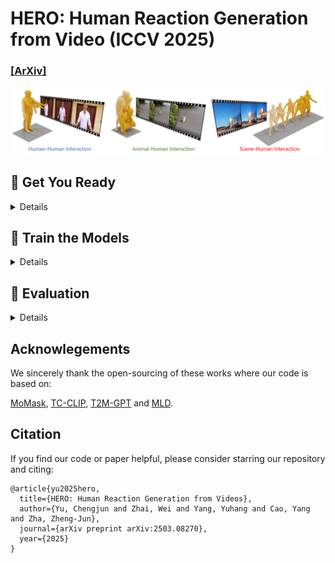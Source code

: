 # HERO: Human Reaction Generation from Video (ICCV 2025)
### [[ArXiv]](https://arxiv.org/abs/2503.08270) 
![teaser_image](assets/teaser.png)

## :round_pushpin: Get You Ready

<details>
  
### 1. Environment and Dependencies
```
cd HERO_release
conda create -n HERO python=3.10
conda activate HERO
pip install -r requirements.txt
pip install mmcv-full==1.7.0 -f https://download.openmmlab.com/mmcv/dist/cu113/torch1.12/index.html
```

### 2. Models
Visit [[Google Drive]](https://drive.google.com/file/d/1KEi6r7vIFnkoLLrZaN2ZKUzQFxxXIi75/view?usp=sharing) to download the models mannually, then unzip and place the result in `./checkpoints`.

### 3. Dataset

Download [ViMo](https://drive.google.com/file/d/182yLuEVtESIrVXshrJeNS8dbx6sxGB13/view?usp=sharing) dataset, then unzip and place the result in `./Data/VIMO`.

#### 

</details>

## :space_invader: Train the Models
<details>


**Note**: You have to train RVQ **BEFORE** training masked/residual transformers. The latter two can be trained simultaneously.

### Train RVQ
```
python train_vq_vimo.py --name rvq_bs256_finetune_ep10 --gpu_id 0 --window_size 20 \
    --dataset_name vimo --batch_size 256 --num_quantizers 6 --max_epoch 10 \
    --warm_up_iter 20 --milestones 1600 3200 --finetune
```

### Train Masked Transformer
```
python train_mask_transformer_memo_cross_vimo.py --name mtrans_memo_cross_l6_bs64_ep200 --gpu_id 0 \
    --dataset_name vimo --batch_size 64 --max_epoch 200 --vq_name rvq_bs256_finetune_ep10 \
    --milestones 6000 --warm_up_iter 250 --n_layers 6
```

### Train Residual Transformer
```
python train_res_transformer_memo_cross_vimo.py --name rtrans_memo_cross_l6_bs64_ep200 --gpu_id 1 \
    --dataset_name vimo --batch_size 64 --max_epoch 200 --vq_name rvq_bs256_finetune_ep10 \
    --milestones 6000 --warm_up_iter 250 --n_layers 6
```
  
* `--name`: name your model. This will create to model space as `./checkpoints/<dataset_name>/<name>`
* `--batch_size`: we use `256` for rvq training. For masked/residual transformer, we use `64`.
* `--num_quantizers`: number of quantization layers, `6` is used in our case.
* `--quantize_drop_prob`: quantization dropout ratio, `0.2` is used.
* `--vq_name`: when training masked/residual transformer, you need to specify the name of rvq model for tokenization.
* `--cond_drop_prob`: condition drop ratio, for classifier-free guidance. `0.2` is used.
* `--share_weight`: whether to share the projection/embedding weights in residual transformer.

All the trained models and intermediate results will be saved in space `./checkpoints/<dataset_name>/<name>`.
</details>

## :book: Evaluation
<details>

### Evaluate RVQ Reconstruction:
```
python eval_vq_vimo.py --gpu_id 0 --name rvq_bs256_finetune_ep10 --dataset_name vimo --ext rvq_nq6
```

### Evaluate Video-to-reaction Generation:
```
python eval_trans_res_memo_cross_vimo.py --dataset_name vimo --vq_name rvq_bs256_finetune_ep10 \
    --name mtrans_memo_cross_l6_bs64_ep200 --res_name rtrans_memo_cross_l6_bs64_ep200 \
    --gpu_id 1 --cond_scale 4 --time_steps 10 --ext rvq1_rtrans1_bs64_cs4_ts10-newData \
    --which_epoch all --test_txt test.txt
```

* `--name`: model name of `masked transformer`. 
* `--res_name`: model name of `residual transformer`.  
* `--cond_scale`: scale of classifer-free guidance.
* `--time_steps`: number of iterations for inference.
* `--ext`: filename for saving evaluation results.
* `--which_epoch`: checkpoint name of `masked transformer`.

The final evaluation results will be saved in `./checkpoints/<dataset_name>/<name>/eval/<ext>.log`

</details>

## Acknowlegements

We sincerely thank the open-sourcing of these works where our code is based on: 

[MoMask](https://github.com/EricGuo5513/momask-codes/tree/main), [TC-CLIP](https://github.com/naver-ai/tc-clip), [T2M-GPT](https://github.com/Mael-zys/T2M-GPT) and [MLD](https://github.com/ChenFengYe/motion-latent-diffusion/tree/main).

## Citation

If you find our code or paper helpful, please consider starring our repository and citing:
```
@article{yu2025hero,
  title={HERO: Human Reaction Generation from Videos},
  author={Yu, Chengjun and Zhai, Wei and Yang, Yuhang and Cao, Yang and Zha, Zheng-Jun},
  journal={arXiv preprint arXiv:2503.08270},
  year={2025}
}
```
